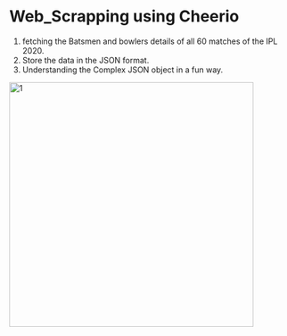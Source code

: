 # Web_Scrapping using Cheerio 

1. fetching the Batsmen and bowlers details of all 60 matches of the IPL 2020.
2. Store the data in the JSON format.
3. Understanding the Complex JSON object in a fun way.


<img width="438" alt="1" src="https://user-images.githubusercontent.com/32607310/115946197-422e7280-a4dd-11eb-8f16-8d92b97a19d8.PNG">
